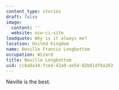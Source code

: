 ```yaml
---
content_type: stories
draft: false
image:
  content: ''
  website: ocw-ci-site
leadquote: Why is it always me?
location: United Kingdom
name: Neville Francis Longbottom
occupation: Wizard
title: Neville Longbottom
uid: cc8a8a34-fced-42a0-ae5d-82b81df8a263
---
```

Neville is the best.
